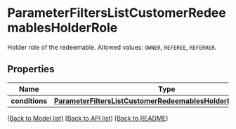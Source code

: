 # ParameterFiltersListCustomerRedeemablesHolderRole

Holder role of the redeemable. Allowed values: `OWNER`, `REFEREE`, `REFERRER`.

## Properties

Name | Type | Description | Notes
------------ | ------------- | ------------- | -------------
**conditions** | [**ParameterFiltersListCustomerRedeemablesHolderRoleConditions**](ParameterFiltersListCustomerRedeemablesHolderRoleConditions.md) |  | [optional] 

[[Back to Model list]](../README.md#documentation-for-models) [[Back to API list]](../README.md#documentation-for-api-endpoints) [[Back to README]](../README.md)



